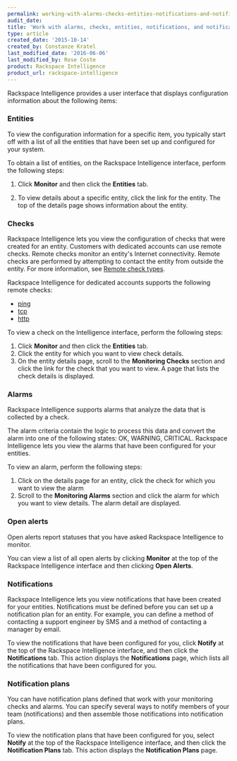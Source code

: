 ```yaml
---
permalink: working-with-alarms-checks-entities-notifications-and-notification-plans-in-rackspace/
audit_date:
title: 'Work with alarms, checks, entities, notifications, and notification plans in Rackspace Intelligence for dedicated accounts'
type: article
created_date: '2015-10-14'
created_by: Constanze Kratel
last_modified_date: '2016-06-06'
last_modified_by: Rose Coste
product: Rackspace Intelligence
product_url: rackspace-intelligence
---
```


Rackspace Intelligence provides a user interface that displays
configuration information about the following items:

### Entities

To view the configuration information for a specific item, you typically
start off with a list of all the entities that have been set up and
configured for your system.

To obtain a list of entities, on the Rackspace Intelligence interface,
perform the following steps:

1.  Click **Monitor** and then click the **Entities** tab.

2.  To view details about a specific entity, click the link for the
    entity.
    The top of the details page shows information about the  entity.

### Checks

Rackspace Intelligence lets you view the configuration of checks that
were created for an entity. Customers with dedicated accounts can use
remote checks. Remote checks monitor an entity's Internet
connectivity. Remote checks are performed by attempting to contact the
entity from outside the entity. For more information, see [Remote check
types](https://developer.rackspace.com/docs/cloud-monitoring/v1/developer-guide/#remote-check-type-ref).

Rackspace Intelligence for dedicated accounts supports the following
remote checks:

- [ping](https://developer.rackspace.com/docs/cloud-monitoring/v1/developer-guide/#remote-ping)
- [tcp](https://developer.rackspace.com/docs/cloud-monitoring/v1/developer-guide/#remote-tcp)
- [http](https://developer.rackspace.com/docs/cloud-monitoring/v1/developer-guide/#remote-http)

To view a check on the Intelligence interface, perform the following
steps:

1.  Click **Monitor** and then click the **Entities** tab.
2.  Click the entity for which you want to view check details.
3.  On the entity details page, scroll to the **Monitoring Checks** section
    and click the link for the check that you want to view.
    A page that lists the check details is displayed.

### Alarms

Rackspace Intelligence supports alarms that analyze the data that is
collected by a check.

The alarm criteria contain the logic to process this data and convert
the alarm into one of the following states: OK, WARNING, CRITICAL.
Rackspace Intelligence lets you view the alarms that have been
configured for your entities.

To view an alarm, perform the following steps:

1.  Click on the details page for an entity, click the check for which
    you want to view the alarm
2.  Scroll to the **Monitoring Alarms** section and click the alarm
    for which you want to view details.
    The alarm detail are displayed.

### Open alerts

Open alerts report statuses that you have asked Rackspace Intelligence
to monitor.

You can view a list of all open alerts by clicking **Monitor** at the
top of the Rackspace Intelligence interface and then clicking **Open Alerts**.

### Notifications

Rackspace Intelligence lets you view notifications that have been
created for your entities. Notifications must be defined before you can
set up a notification plan for an entity. For example, you can define a
method of contacting a support engineer by SMS and a method of
contacting a manager by email.

To view the notifications that have been configured for you, click
**Notify** at the top of the Rackspace Intelligence interface, and then
click the **Notifications** tab. This action displays the
**Notifications** page, which lists all the notifications that have been
configured for you.

### Notification plans

You can have notification plans defined that work with your monitoring
checks and alarms. You can specify several ways to notify members of
your team (notifications) and then assemble those notifications into
notification plans.

To view the notification plans that have been configured for you, select
**Notify** at the top of the Rackspace Intelligence interface, and then
click the **Notification Plans** tab. This action displays the
**Notification Plans** page.
